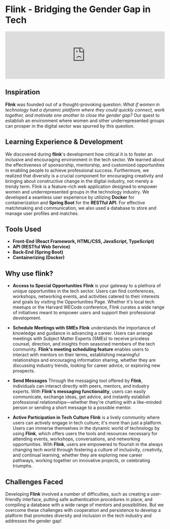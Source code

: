 # Flink - Bridging the Gender Gap in Tech

<iframe width="100%" height="auto" src="https://www.youtube.com/embed/dDVeKTqfEmo" frameborder="0" allowfullscreen></iframe>


## Inspiration
**Flink** was founded out of a thought-provoking question: _What if women in technology had a dynamic platform where they could quickly connect, work together, and motivate one another to close the gender gap?_ Our quest to establish an environment where women and other underrepresented groups can prosper in the digital sector was spurred by this question.

## Learning Experience & Development
We discovered during **flink**'s development how critical it is to foster an inclusive and encouraging environment in the tech sector. We learned about the effectiveness of sponsorship, mentorship, and customized opportunities in enabling people to achieve professional success. Furthermore, we realized that diversity is a crucial component for encouraging creativity and bringing about constructive change in the digital industry, not merely a trendy term. Flink is a feature-rich web application designed to empower women and underrepresented groups in the technology industry. We developed a seamless user experience by utilizing **Docker** for containerization and **Spring Boot** for the **RESTful API**. For effective matchmaking and communication, we also used a database to store and manage user profiles and matches.

## Tools Used
* **Front-End (React Framework, HTML/CSS, JavaScript, TypeScript)**
* **API (RESTful Web Service)**
* **Back-End (Spring Boot)**
* **Containerizing (Docker)**

## Why use flink?
* **Access to Special Opportunities**
**Flink** is your gateway to a plethora of unique opportunities in the tech sector. Users can find conferences, workshops, networking events, and activities catered to their interests and goals by visiting the Opportunities Page. Whether it's local tech meetups or the Harvard WECode conference, Flink curates a wide range of initiatives meant to empower users and support their professional development.

* **Schedule Meetings with SMEs**
**Flink** understands the importance of knowledge and guidance in advancing a career. Users can arrange meetings with Subject Matter Experts (SMEs) to receive priceless counsel, direction, and insights from seasoned members of the tech community. **Flink's meeting scheduling feature** enables users to interact with mentors on their terms, establishing meaningful relationships and encouraging information sharing, whether they are discussing industry trends, looking for career advice, or exploring new prospects.

* **Send Messages**
Through the messaging tool offered by **Flink**, individuals can interact directly with peers, mentors, and industry experts. With **Flink's messaging functionality**, users can easily communicate, exchange ideas, get advice, and instantly establish professional relationships—whether they're chatting with a like-minded person or sending a short message to a possible mentor.

* **Active Participation in Tech Culture**
**Flink** is a lively community where users can actively engage in tech culture; it's more than just a platform. Users can immerse themselves in the dynamic world of technology by using **Flink**, which offers users the tools and resources necessary for attending events, workshops, conversations, and networking opportunities. With **Flink**, users are empowered to flourish in the always changing tech world through fostering a culture of inclusivity, creativity, and continual learning, whether they are exploring new career pathways, working together on innovative projects, or celebrating triumphs.

## Challenges Faced
Developing **Flink** involved a number of difficulties, such as creating a user-friendly interface, putting safe authentication procedures in place, and compiling a database with a wide range of mentors and possibilities. But we overcome these challenges with cooperation and persistence to develop a platform that promotes diversity and inclusion in the tech industry and addresses the gender gap!
